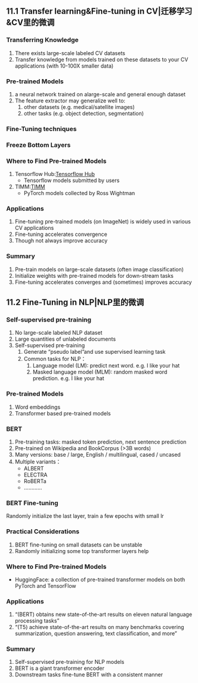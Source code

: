 ## 11.1 Transfer learning&Fine-tuning in CV|迁移学习&CV里的微调
### Transferring Knowledge
1. There exists large-scale labeled CV datasets
2. Transfer knowledge from models trained on these datasets to your CV applications (with 10-100X smaller data)

### Pre-trained Models
1. a neural network trained on alarge-scale and general enough dataset
2. The feature extractor may generalize well to:
    1. other datasets (e.g. medical/satellite images)
    2. other tasks (e.g. object detection, segmentation)

### Fine-Tuning techniques
### Freeze Bottom Layers
### Where to Find Pre-trained Models
1. Tensorflow Hub:[Tensorflow Hub](https://tfhub.dev/)
    - Tensorflow models submitted by users
2. TIMM:[TIMM](https://github.com/rwightman/pytorch-image-models)
    - PyTorch models collected by Ross Wightman
### Applications
1. Fine-tuning pre-trained models (on ImageNet) is widely used in various CV applications
2. Fine-tuning accelerates convergence
3. Though not always improve accuracy
### Summary
1. Pre-train models on large-scale datasets (often image classification)
2. Initialize weights with pre-trained models for down-stream tasks
3. Fine-tuning accelerates converges and (sometimes) improves accuracy

## 11.2 Fine-Tuning in NLP|NLP里的微调
### Self-supervised pre-training
1. No large-scale labeled NLP dataset
2. Large quantities of unlabeled documents
3. Self-supervised pre-training
    1. Generate “pseudo label”and use supervised learning task
    2. Common tasks for NLP：
        1. Language model (LM): predict next word. e.g. I like your hat
        2. Masked language model (MLM): random masked word prediction. e.g. I like your hat
### Pre-trained Models
1. Word embeddings
2. Transformer based pre-trained models
### BERT
1. Pre-training tasks: masked token prediction, next sentence prediction
2. Pre-trained on Wikipedia and BookCorpus (>3B words)
3. Many versions: base / large, English / multilingual, cased / uncased
4. Multiple variants：
    - ALBERT
    - ELECTRA 
    - RoBERTa 
    - …………
### BERT Fine-tuning
Randomly initialize the last layer, train a few epochs with small lr
### Practical Considerations
1. BERT fine-tuning on small datasets can be unstable
2. Randomly initializing some top transformer layers help

### Where to Find Pre-trained Models
- HuggingFace: a collection of pre-trained transformer models on both PyTorch and TensorFlow
### Applications
1.  “(BERT) obtains new state-of-the-art results on eleven natural language processing tasks”
2. “(T5) achieve state-of-the-art results on many benchmarks covering summarization, question answering, text classification, and more”
### Summary
1. Self-supervised pre-training for NLP models
2. BERT is a giant transformer encoder
3. Downstream tasks fine-tune BERT with a consistent manner